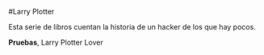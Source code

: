 #Larry Plotter

Esta serie de libros cuentan la historia de un hacker de los que hay pocos.

**Pruebas**, Larry Plotter Lover
